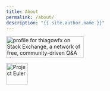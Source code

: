 ```yaml
---
title: About
permalink: /about/
description: "{{ site.author.name }}"
---
```


<p style="text-align: center;">

<a href="https://stackexchange.com/users/1934732/thiagowfx"><img src="https://stackexchange.com/users/flair/1934732.png" width="208" height="58" alt="profile for thiagowfx on Stack Exchange, a network of free, community-driven Q&amp;A sites" title="profile for thiagowfx on Stack Exchange, a network of free, community-driven Q&amp;A sites" /></a>

<a href="https://projecteuler.net/profile/thiagowfx.png"><img alt="Project Euler" height="58" src="https://projecteuler.net/profile/thiagowfx.png"/></a>

</p>
